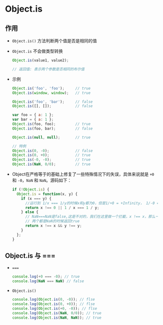 # Object.is

## 作用

+ `Object.is()` 方法判断两个值是否是相同的值

+ `Object.is` 不会做类型转换

  ```js
  Object.is(value1, value2);

  // 返回值: 表示两个参数是否相同的布尔值
  ```

+ 示例

  ```js
  Object.is('foo', 'foo');     // true
  Object.is(window, window);   // true

  Object.is('foo', 'bar');     // false
  Object.is([], []);           // false

  var foo = { a: 1 };
  var bar = { a: 1 };
  Object.is(foo, foo);         // true
  Object.is(foo, bar);         // false

  Object.is(null, null);       // true

  // 特例
  Object.is(0, -0);            // false
  Object.is(0, +0);            // true
  Object.is(-0, -0);           // true
  Object.is(NaN, 0/0);         // true
  ```

+ Object在严格等于的基础上修复了一些特殊情况下的失误，具体来说就是 `+0` 和 `-0`，`NaN` 和 `NaN`。源码如下：

  ```js
  if (!Object.is) {
    Object.is = function(x, y) {
      if (x === y) {
        //运行到 1/x === 1/y的时候x和y都为0，但是1/+0 = +Infinity， 1/-0 = -Infinity, 是不一样的
        return x !== 0 || 1 / x === 1 / y;
      } else {
        // NaN===NaN是false,这是不对的，我们在这里做一个拦截，x !== x，那么一定是 NaN, y 同理
        // 两个都是NaN的时候返回true
        return x !== x && y !== y;
      }
    };
  }
  ```

## Object.is 与 ===&#x20;

+ `===`

  ```js
  console.log(+0 === -0); // true
  console.log(NaN === NaN) // false
  ```

+ `Object.is()`

  ```js
  console.log(Object.is(0, -0)); // flse
  console.log(Object.is(0, +0)); // flse
  console.log(Object.is(+0, -0)); // flse
  console.log(Object.is(NaN, 0/0)); // true
  console.log(Object.is(NaN, NaN)); // true
  ```
